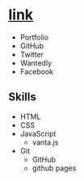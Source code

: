 # [link](https://daisuke23bubu.github.io/link/)
- Portfolio
- GitHub
- Twitter
- Wantedly
- Facebook

## Skills
- HTML
- CSS
- JavaScript
  - vanta.js
- Git
  - GitHub
  - github pages
